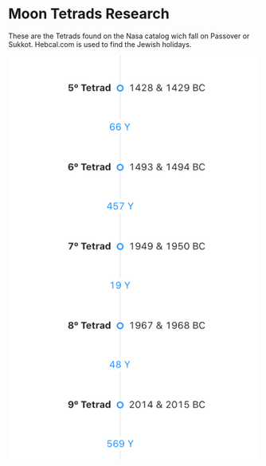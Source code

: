 # Moon Tetrads Research

These are the Tetrads found on the Nasa catalog wich fall on Passover or Sukkot. Hebcal.com is used to find the Jewish holidays.

![Screenshot](doc/tetrads.png)
